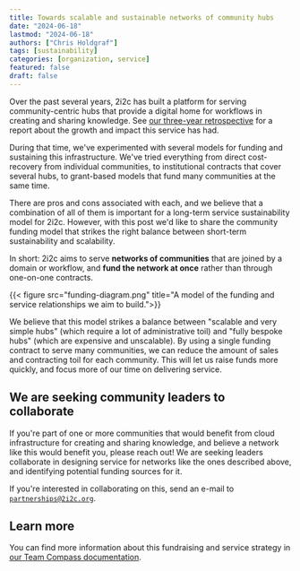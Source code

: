 ```yaml
---
title: Towards scalable and sustainable networks of community hubs
date: "2024-06-18"
lastmod: "2024-06-18"
authors: ["Chris Holdgraf"]
tags: [sustainability]
categories: [organization, service]
featured: false
draft: false
---
```


Over the past several years, 2i2c has built a platform for serving community-centric hubs that provide a digital home for workflows in creating and sharing knowledge.
See [our three-year retrospective](https://2i2c.org/report-czi-2021) for a report about the growth and impact this service has had.

During that time, we've experimented with several models for funding and sustaining this infrastructure.
We've tried everything from direct cost-recovery from individual communities, to institutional contracts that cover several hubs, to grant-based models that fund many communities at the same time.

There are pros and cons associated with each, and we believe that a combination of all of them is important for a long-term service sustainability model for 2i2c.
However, with this post we'd like to share the community funding model that strikes the right balance between short-term sustainability and scalability.

In short: 2i2c aims to serve **networks of communities** that are joined by a domain or workflow, and **fund the network at once** rather than through one-on-one contracts.

{{< figure src="funding-diagram.png" title="A model of the funding and service relationships we aim to build.">}}

We believe that this model strikes a balance between "scalable and very simple hubs" (which require a lot of administrative toil) and "fully bespoke hubs" (which are expensive and unscalable).
By using a single funding contract to serve many communities, we can reduce the amount of sales and contracting toil for each community.
This will let us raise funds more quickly, and focus more of our time on delivering service.

## We are seeking community leaders to collaborate

If you're part of one or more communities that would benefit from cloud infrastructure for creating and sharing knowledge, and believe a network like this would benefit you, please reach out!
We are seeking leaders collaborate in designing service for networks like the ones described above, and identifying potential funding sources for it.

If you're interested in collaborating on this, send an e-mail to [`partnerships@2i2c.org`](mailto:partnerships@2i2c.org).

## Learn more

You can find more information about this fundraising and service strategy in [our Team Compass documentation](https://compass.2i2c.org/partnerships/fundraising/).
